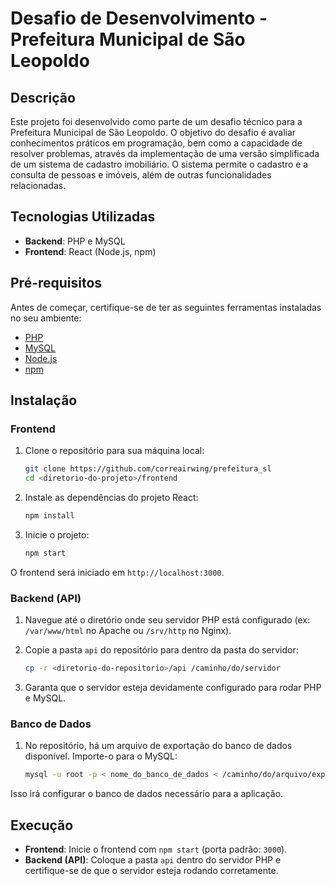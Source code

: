 
# Desafio de Desenvolvimento - Prefeitura Municipal de São Leopoldo

## Descrição

Este projeto foi desenvolvido como parte de um desafio técnico para a Prefeitura Municipal de São Leopoldo. O objetivo do desafio é avaliar conhecimentos práticos em programação, bem como a capacidade de resolver problemas, através da implementação de uma versão simplificada de um sistema de cadastro imobiliário. O sistema permite o cadastro e a consulta de pessoas e imóveis, além de outras funcionalidades relacionadas.

## Tecnologias Utilizadas

- **Backend**: PHP e MySQL
- **Frontend**: React (Node.js, npm)

## Pré-requisitos

Antes de começar, certifique-se de ter as seguintes ferramentas instaladas no seu ambiente:

- [PHP](https://www.php.net/)
- [MySQL](https://www.mysql.com/)
- [Node.js](https://nodejs.org/en/)
- [npm](https://www.npmjs.com/)

## Instalação

### Frontend

1. Clone o repositório para sua máquina local:

   ```bash
   git clone https://github.com/correairwing/prefeitura_sl
   cd <diretorio-do-projeto>/frontend
   ```

2. Instale as dependências do projeto React:

   ```bash
   npm install
   ```

3. Inicie o projeto:

   ```bash
   npm start
   ```

O frontend será iniciado em `http://localhost:3000`.

### Backend (API)

1. Navegue até o diretório onde seu servidor PHP está configurado (ex: `/var/www/html` no Apache ou `/srv/http` no Nginx).

2. Copie a pasta `api` do repositório para dentro da pasta do servidor:

   ```bash
   cp -r <diretorio-do-repositorio>/api /caminho/do/servidor
   ```

3. Garanta que o servidor esteja devidamente configurado para rodar PHP e MySQL.

### Banco de Dados

1. No repositório, há um arquivo de exportação do banco de dados disponível. Importe-o para o MySQL:

   ```bash
   mysql -u root -p < nome_do_banco_de_dados < /caminho/do/arquivo/exportado.sql
   ```

Isso irá configurar o banco de dados necessário para a aplicação.

## Execução

- **Frontend**: Inicie o frontend com `npm start` (porta padrão: `3000`).
- **Backend (API)**: Coloque a pasta `api` dentro do servidor PHP e certifique-se de que o servidor esteja rodando corretamente.


